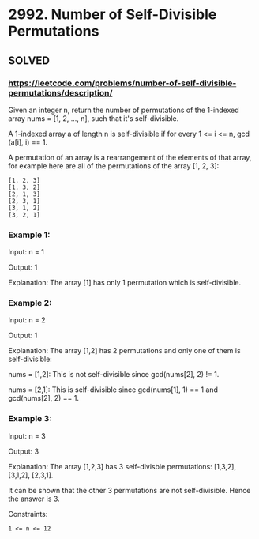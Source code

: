 # 2992. Number of Self-Divisible Permutations

## SOLVED
### https://leetcode.com/problems/number-of-self-divisible-permutations/description/

Given an integer n, return the number of permutations of the 1-indexed array nums = [1, 2, ..., n], such that it's self-divisible.

A 1-indexed array a of length n is self-divisible if for every 1 <= i <= n,
gcd
(a[i], i) == 1.

A permutation of an array is a rearrangement of the elements of that array, for example here are all of the permutations of the array [1, 2, 3]:

    [1, 2, 3]
    [1, 3, 2]
    [2, 1, 3]
    [2, 3, 1]
    [3, 1, 2]
    [3, 2, 1]



### Example 1:

Input: n = 1

Output: 1

Explanation: The array [1] has only 1 permutation which is self-divisible.

### Example 2:

Input: n = 2

Output: 1

Explanation: The array [1,2] has 2 permutations and only one of them is self-divisible:

nums = [1,2]: This is not self-divisible since gcd(nums[2], 2) != 1.

nums = [2,1]: This is self-divisible since gcd(nums[1], 1) == 1 and gcd(nums[2], 2) == 1.

### Example 3:

Input: n = 3

Output: 3

Explanation: The array [1,2,3] has 3 self-divisble permutations: [1,3,2], [3,1,2], [2,3,1].

It can be shown that the other 3 permutations are not self-divisible. Hence the answer is 3.



Constraints:

    1 <= n <= 12

